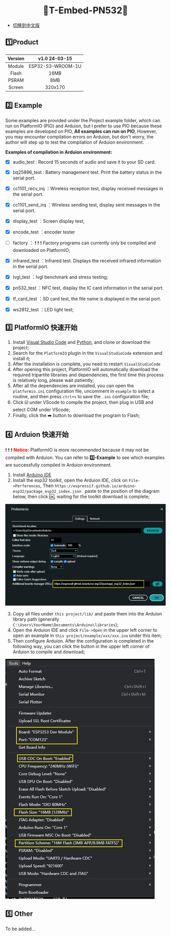 <h1 align = "center">🌟T-Embed-PN532🌟</h1>

* [切换到中文版](./README_CN.md)

## :one:Product

| Version |   v1.0 24-03-15   |
|:-------:|:-----------------:|
| Module  | ESP32-S3-WROOM-1U |
|  Flash  |       16MB        |
|  PSRAM  |        8MB        |
| Screen  |      320x170      |


## :two: Example

Some examples are provided under the Project example folder, which can run on PlatformIO (PIO) and Arduion, but I prefer to use PIO because these examples are developed on PIO, **All examples can run on PIO**, However, you may encounter compilation errors on Arduion, but don't worry, the author will step up to test the compilation of Arduion environment.

**Examples of compilation in Arduion environment:**
- [x] audio_test : Record 15 seconds of audio and save it to your SD card.
- [x] bq25896_test : Battery management test. Print the battery status in the serial port.
- [x] cc1101_recv_irq ：Wireless reception test, display received messages in the serial port.
- [x] cc1101_send_irq ：Wireless sending test, display sent messages in the serial port.
- [x] display_test ：Screen display test;
- [x] encode_test ：encoder tester
- [ ] factory ： :exclamation: :exclamation: :exclamation: Factory programs can currently only be compiled and downloaded on PlatformIO;
- [x] infrared_test ：Infrared test. Displays the received infrared information in the serial port.
- [x] lvgl_test ：lvgl benchmark and stress testing;
- [x] pn532_test ：NFC test, display the IC card information in the serial port.
- [x] tf_card_test ：SD card test, the file name is displayed in the serial port.
- [x] ws2812_test ：LED light test;


## :three: PlatformIO 快速开始

1. Install [Visual Studio Code](https://code.visualstudio.com/) and [Python](https://www.python.org/), and clone or download the project;
2. Search for the `PlatformIO` plugin in the `VisualStudioCode` extension and install it;
3. After the installation is complete, you need to restart `VisualStudioCode`
4. After opening this project, PlatformIO will automatically download the required tripartite libraries and dependencies, the first time this process is relatively long, please wait patiently;
5. After all the dependencies are installed, you can open the `platformio.ini` configuration file, uncomment in `example` to select a routine, and then press `ctrl+s` to save the `.ini` configuration file;
6. Click :ballot_box_with_check: under VScode to compile the project, then plug in USB and select COM under VScode;
7. Finally, click the :arrow_right:  button to download the program to Flash;

## :four: Arduion 快速开始

:exclamation: :exclamation: :exclamation: <font color="red"> **Notice:**</font>
PlatformIO is more recommended because it may not be compiled with Arduion. You can refer to **2️⃣-Example** to see which examples are successfully compiled in Arduion environment.

1. Install [Arduino IDE](https://www.arduino.cc/en/software)
2. Install the esp32 toolkit, open the Arduion IDE, click on `File->Perferences`, Then `https://espressif.github.io/arduino-esp32/package_esp32_index.json ` paste to the position of the diagram below, then click :ok:, waiting for the toolkit download is complete;

![alt text](./hardware/image/image.png)

3. Copy all files under `this project/lib/` and paste them into the Arduion library path (generally `C:\Users\YourName\Documents\Arduino\libraries`);
4. Open the Arduion IDE and click `File->Open` in the upper left corner to open an example in `this project/example/xxx/xxx.ino` under this item;
5. Then configure Arduion. After the configuration is completed in the following way, you can click the button in the upper left corner of Arduion to compile and download;

![](./hardware/image/Arduion_config_en.png)

## :five: Other
To be added...
